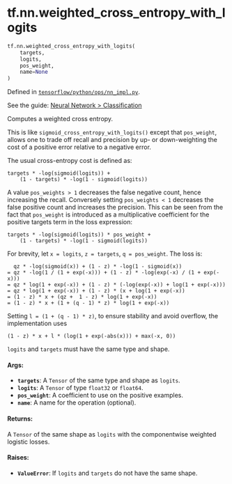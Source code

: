 <div itemscope itemtype="http://developers.google.com/ReferenceObject">
<meta itemprop="name" content="tf.nn.weighted_cross_entropy_with_logits" />
</div>

# tf.nn.weighted_cross_entropy_with_logits

``` python
tf.nn.weighted_cross_entropy_with_logits(
    targets,
    logits,
    pos_weight,
    name=None
)
```



Defined in [`tensorflow/python/ops/nn_impl.py`](https://www.tensorflow.org/code/tensorflow/python/ops/nn_impl.py).

See the guide: [Neural Network > Classification](../../../../api_guides/python/nn.md#Classification)

Computes a weighted cross entropy.

This is like `sigmoid_cross_entropy_with_logits()` except that `pos_weight`,
allows one to trade off recall and precision by up- or down-weighting the
cost of a positive error relative to a negative error.

The usual cross-entropy cost is defined as:

    targets * -log(sigmoid(logits)) +
        (1 - targets) * -log(1 - sigmoid(logits))

A value `pos_weights > 1` decreases the false negative count, hence increasing
the recall.
Conversely setting `pos_weights < 1` decreases the false positive count and
increases the precision.
This can be seen from the fact that `pos_weight` is introduced as a
multiplicative coefficient for the positive targets term
in the loss expression:

    targets * -log(sigmoid(logits)) * pos_weight +
        (1 - targets) * -log(1 - sigmoid(logits))

For brevity, let `x = logits`, `z = targets`, `q = pos_weight`.
The loss is:

      qz * -log(sigmoid(x)) + (1 - z) * -log(1 - sigmoid(x))
    = qz * -log(1 / (1 + exp(-x))) + (1 - z) * -log(exp(-x) / (1 + exp(-x)))
    = qz * log(1 + exp(-x)) + (1 - z) * (-log(exp(-x)) + log(1 + exp(-x)))
    = qz * log(1 + exp(-x)) + (1 - z) * (x + log(1 + exp(-x))
    = (1 - z) * x + (qz +  1 - z) * log(1 + exp(-x))
    = (1 - z) * x + (1 + (q - 1) * z) * log(1 + exp(-x))

Setting `l = (1 + (q - 1) * z)`, to ensure stability and avoid overflow,
the implementation uses

    (1 - z) * x + l * (log(1 + exp(-abs(x))) + max(-x, 0))

`logits` and `targets` must have the same type and shape.

#### Args:

* <b>`targets`</b>: A `Tensor` of the same type and shape as `logits`.
* <b>`logits`</b>: A `Tensor` of type `float32` or `float64`.
* <b>`pos_weight`</b>: A coefficient to use on the positive examples.
* <b>`name`</b>: A name for the operation (optional).


#### Returns:

A `Tensor` of the same shape as `logits` with the componentwise
weighted logistic losses.


#### Raises:

* <b>`ValueError`</b>: If `logits` and `targets` do not have the same shape.